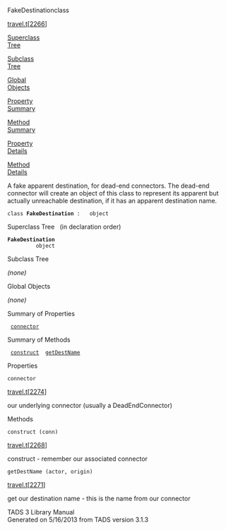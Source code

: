 ---
---
<span class="title">FakeDestination</span><span class="type">class</span>

[travel.t](../file/travel.t.html)\[[2266](../source/travel.t.html#2266)\]

[Superclass  
Tree](#_SuperClassTree_)

[Subclass  
Tree](#_SubClassTree_)

[Global  
Objects](#_ObjectSummary_)

[Property  
Summary](#_PropSummary_)

[Method  
Summary](#_MethodSummary_)

[Property  
Details](#_Properties_)

[Method  
Details](#_Methods_)

<div class="fdesc">

A fake apparent destination, for dead-end connectors. The dead-end
connector will create an object of this class to represent its apparent
but actually unreachable destination, if it has an apparent destination
name.

`class `**`FakeDestination`**` :   object`

</div>

<span id="_SuperClassTree_"></span>

<div class="mjhd">

<span class="hdln">Superclass Tree</span>   (in declaration order)

</div>

**`FakeDestination`**  
`         object`  
<span id="_SubClassTree_"></span>

<div class="mjhd">

<span class="hdln">Subclass Tree</span>  

</div>

*(none)* <span id="_ObjectSummary_"></span>

<div class="mjhd">

<span class="hdln">Global Objects</span>  

</div>

*(none)* <span id="_PropSummary_"></span>

<div class="mjhd">

<span class="hdln">Summary of Properties</span>  

</div>

` `[`connector`](#connector)`  `

<span id="_MethodSummary_"></span>

<div class="mjhd">

<span class="hdln">Summary of Methods</span>  

</div>

` `[`construct`](#construct)`  `[`getDestName`](#getDestName)`  `

<span id="_Properties_"></span>

<div class="mjhd">

<span class="hdln">Properties</span>  

</div>

<span id="connector"></span>

`connector`

[travel.t](../file/travel.t.html)\[[2274](../source/travel.t.html#2274)\]

<div class="desc">

our underlying connector (usually a DeadEndConnector)

</div>

<span id="_Methods_"></span>

<div class="mjhd">

<span class="hdln">Methods</span>  

</div>

<span id="construct"></span>

`construct (conn)`

[travel.t](../file/travel.t.html)\[[2268](../source/travel.t.html#2268)\]

<div class="desc">

construct - remember our associated connector

</div>

<span id="getDestName"></span>

`getDestName (actor, origin)`

[travel.t](../file/travel.t.html)\[[2271](../source/travel.t.html#2271)\]

<div class="desc">

get our destination name - this is the name from our connector

</div>

<div class="ftr">

TADS 3 Library Manual  
Generated on 5/16/2013 from TADS version 3.1.3

</div>
